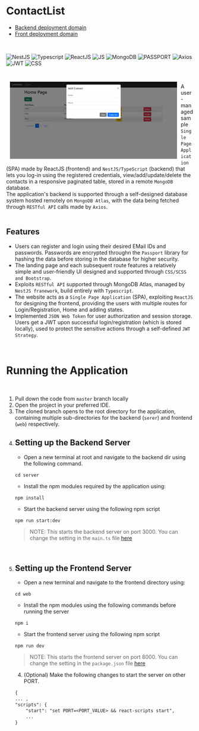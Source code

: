 # ContactList

- [Backend deployment domain](https://contactlist-production-c316.up.railway.app/)
- [Front deployment domain](https://contactlist-web-production.up.railway.app/login)

</br>

<img alt="NestJS" src="https://img.shields.io/badge/NestJS-•-brown" /> <img alt="Typescript" src="https://img.shields.io/badge/Typescript-•-pink" />
<img alt="ReactJS" src="https://img.shields.io/badge/ReactJS-•-red" /> <img alt="JS" src="https://img.shields.io/badge/JS-•-blue" /> <img alt="MongoDB" src="https://img.shields.io/badge/MongoDB-•-green" /> <img alt="PASSPORT" src="https://img.shields.io/badge/PASSPORT-•-yellow" /> <img alt="Axios" src="https://img.shields.io/badge/Axios-•-orange" /> <img alt="JWT" src="https://img.shields.io/badge/JWT-•-peach" />  <img alt="CSS" src="https://img.shields.io/badge/Bootstrap-•-black" /> 


</br>

<img src="web/public/indexPage.png" align="left" width="450" hspace="10" vspace="10">

A user-managed sample `Single Page Application` (SPA) made by ReactJS (frontend) and `NestJS/TypeScript` (backend) that lets you log-in using the registered credentials, view/add/update/delete the contacts in a responsive paginated table, stored in a remote `MongoDB` database.
<br/>
The application's backend is supported through a self-designed database system hosted remotely on `MongoDB Atlas`, with the data being fetched through `RESTful API` calls made by `Axios`.
</br></br>

## Features
 - Users can register and login using their desired EMail IDs and passwords. Passwords are encrypted throughn the `Passport` library for hashing the data before storing in the database for higher security.
 - The landing page and each subsequent route features a relatively simple and user-friendly UI designed and supported through `CSS/SCSS and Bootstrap`.
 - Exploits `RESTful API` supported through MongoDB Atlas, managed by `NestJS franework`, build entirely with `Typescript`.
 - The website acts as a `Single Page Application` (SPA), exploiting `ReactJS` for designing the frontend, providing the users with multiple routes for Login/Registration, Home and adding states.
 - Implemented `JSON Web Token` for user authorization and session storage. Users get a JWT upon successful login/registration (which is stored locally), used to protect the sensitive actions through a self-defined `JWT Strategy`.

</br>

# Running the Application

</br>

1. Pull down the code from `master` branch locally
2. Open the project in your preferred IDE.
3. The cloned branch opens to the root directory for the application, containing multiple sub-directories for the backend (`serer`) and frontend (`web`) respectively.
4. ## Setting up the Backend Server
    - Open a new terminal at root and navigate to the backend dir using the following command.
    ```
    cd server
    ```
    - Install the npm modules required by the application using:
    ```
    npm install
    ```
    - Start the backend server using the following npm script
    ```
    npm run start:dev
    ```
    > NOTE: This starts the backend server on port 3000. You can change the setting in the `main.ts` file [here](server\src\main.ts)

<br/>

5. ## Setting up the Frontend Server
    - Open a new terminal and navigate to the frontend directory using:
    ```
    cd web
    ```
    - Install the npm modules using the following commands before running the server
    ```
    npm i
    ```
    - Start the frontend server using the following npm script
    ```
    npm run dev
    ```
    > NOTE: This starts the frontend server on port 8000. You can change the setting in the `package.json` file [here](web\package.json)
    4. (Optional) Make the following changes to start the server on other PORT.
    ```
    {
    ... ,
    "scripts": {
        "start": "set PORT=<PORT_VALUE> && react-scripts start",
        ...
    }

    ```

</br>
